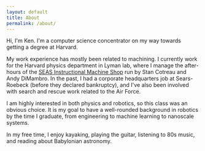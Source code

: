 ```yaml
---
layout: default
title: About
permalink: /about/
---
```

Hi, I'm Ken. I'm a computer science concentrator on my way towards getting a degree at Harvard.

My work experience has mostly been related to machining. I currently work for the Harvard physics department in Lyman lab, where I manage the after-hours of the [SEAS Instructional Machine Shop](https://www.physics.harvard.edu/resources/shop) run by Stan Cotreau and Andy DiMambro. In the past, I had a corporate headquarters job at Sears-Roebeck (before they declared bankruptcy), and I've also been involved with search and rescue work related to the Air Force.

I am highly interested in both physics and robotics, so this class was an obvious choice. It is my goal to have a well-rounded background in robotics by the time I graduate, from engineering to machine learning to nanoscale systems.

In my free time, I enjoy kayaking, playing the guitar, listening to 80s music, and reading about Babylonian astronomy.  
